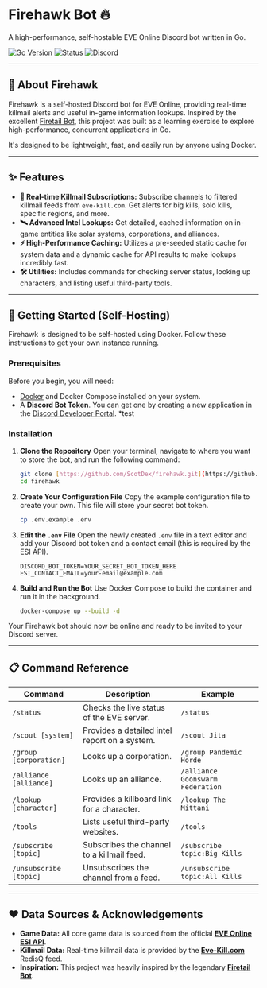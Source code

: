 # Firehawk Bot 🔥

A high-performance, self-hostable EVE Online Discord bot written in Go.

[![Go Version](https://img.shields.io/badge/go-1.25-blue.svg)](https://golang.org)
[![Status](https://img.shields.io/badge/status-active-green.svg)](https://github.com/ScotDex/firehawk)
[![Discord](https://img.shields.io/discord/790348216587255808?label=Support%20Server&logo=discord)](https://discord.gg/tas2ggVUr3)

---

## 📖 About Firehawk

Firehawk is a self-hosted Discord bot for EVE Online, providing real-time killmail alerts and useful in-game information lookups. Inspired by the excellent [Firetail Bot](https://forums.eveonline.com/t/firetail-eve-discord-bot/45283), this project was built as a learning exercise to explore high-performance, concurrent applications in Go.

It's designed to be lightweight, fast, and easily run by anyone using Docker.



---

## ✨ Features

* **📰 Real-time Killmail Subscriptions:** Subscribe channels to filtered killmail feeds from `eve-kill.com`. Get alerts for big kills, solo kills, specific regions, and more.
* **🛰️ Advanced Intel Lookups:** Get detailed, cached information on in-game entities like solar systems, corporations, and alliances.
* **⚡ High-Performance Caching:** Utilizes a pre-seeded static cache for system data and a dynamic cache for API results to make lookups incredibly fast.
* **🛠️ Utilities:** Includes commands for checking server status, looking up characters, and listing useful third-party tools.

---

## 🚀 Getting Started (Self-Hosting)

Firehawk is designed to be self-hosted using Docker. Follow these instructions to get your own instance running.

### Prerequisites

Before you begin, you will need:
* [Docker](https://www.docker.com/get-started) and Docker Compose installed on your system.
* A **Discord Bot Token**. You can get one by creating a new application in the [Discord Developer Portal](https://discord.com/developers/applications).
*test

### Installation

1.  **Clone the Repository**
    Open your terminal, navigate to where you want to store the bot, and run the following command:
    ```bash
    git clone [https://github.com/ScotDex/firehawk.git](https://github.com/ScotDex/firehawk.git)
    cd firehawk
    ```

2.  **Create Your Configuration File**
    Copy the example configuration file to create your own. This file will store your secret bot token.
    ```bash
    cp .env.example .env
    ```

3.  **Edit the `.env` File**
    Open the newly created `.env` file in a text editor and add your Discord bot token and a contact email (this is required by the ESI API).
    ```env
    DISCORD_BOT_TOKEN=YOUR_SECRET_BOT_TOKEN_HERE
    ESI_CONTACT_EMAIL=your-email@example.com
    ```

4.  **Build and Run the Bot**
    Use Docker Compose to build the container and run it in the background.
    ```bash
    docker-compose up --build -d
    ```

Your Firehawk bot should now be online and ready to be invited to your Discord server.

---
## 📋 Command Reference

| Command                  | Description                                | Example                            |
| ------------------------ | ------------------------------------------ | ---------------------------------- |
| `/status`                | Checks the live status of the EVE server.  | `/status`                          |
| `/scout [system]`        | Provides a detailed intel report on a system. | `/scout Jita`                      |
| `/group [corporation]`   | Looks up a corporation.                    | `/group Pandemic Horde`            |
| `/alliance [alliance]`   | Looks up an alliance.                      | `/alliance Goonswarm Federation`   |
| `/lookup [character]`    | Provides a killboard link for a character. | `/lookup The Mittani`              |
| `/tools`                 | Lists useful third-party websites.         | `/tools`                           |
| `/subscribe [topic]`     | Subscribes the channel to a killmail feed. | `/subscribe topic:Big Kills`       |
| `/unsubscribe [topic]`   | Unsubscribes the channel from a feed.      | `/unsubscribe topic:All Kills`     |

---

## ❤️ Data Sources & Acknowledgements

* **Game Data:** All core game data is sourced from the official [**EVE Online ESI API**](https://esi.evetech.net/).
* **Killmail Data:** Real-time killmail data is provided by the [**Eve-Kill.com**](https://eve-kill.com/) RedisQ feed.
* **Inspiration:** This project was heavily inspired by the legendary [**Firetail Bot**](https://forums.eveonline.com/t/firetail-eve-discord-bot/45283).
